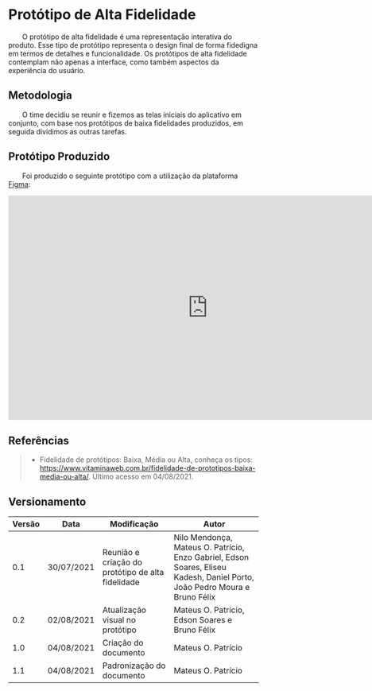 # Protótipo de Alta Fidelidade

&emsp;&emsp;O protótipo de alta fidelidade é uma representação interativa do produto. Esse tipo de protótipo representa o design final de forma fidedigna em termos de detalhes e funcionalidade. Os protótipos de alta fidelidade contemplam não apenas a interface, como também aspectos da experiência do usuário.

## Metodologia

&emsp;&emsp;O time decidiu se reunir e fizemos as telas iniciais do aplicativo em conjunto, com base nos protótipos de baixa fidelidades produzidos, em seguida dividimos as outras tarefas.

## Protótipo Produzido

&emsp;&emsp;Foi produzido o seguinte protótipo com a utilização da plataforma [Figma](https://www.figma.com/):

<iframe style="border: 1px solid rgba(0, 0, 0, 0.1);" width="800" height="450" src="https://www.figma.com/embed?embed_host=share&url=https%3A%2F%2Fwww.figma.com%2Ffile%2FfuKyC6IKPXHx86egErX17O%2FProt%25C3%25B3tipo-alta-fidelidade-Curumim%3Fnode-id%3D0%253A1" allowfullscreen></iframe>

## Referências

> -   Fidelidade de protótipos: Baixa, Média ou Alta, conheça os tipos: https://www.vitaminaweb.com.br/fidelidade-de-prototipos-baixa-media-ou-alta/. Último acesso em 04/08/2021.

## Versionamento
| Versão | Data | Modificação | Autor |
|--|--|--|--|
|0.1|30/07/2021| Reunião e criação do protótipo de alta fidelidade | Nilo Mendonça, Mateus O. Patrício, Enzo Gabriel, Edson Soares, Eliseu Kadesh, Daniel Porto, João Pedro Moura e Bruno Félix |
|0.2|02/08/2021| Atualização visual no protótipo | Mateus O. Patrício, Edson Soares e Bruno Félix |
|1.0|04/08/2021| Criação do documento | Mateus O. Patrício |
|1.1|04/08/2021| Padronização do documento | Mateus O. Patrício |

